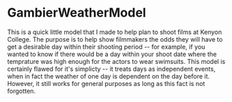 # GambierWeatherModel

This is a quick little model that I made to help plan to shoot films at Kenyon College. The purpose is to help show filmmakers the odds they will have to get a desirable day within their shooting period -- for example, if you wanted to know if there would be a day within your shoot date where the temprature was high enough for the actors to wear swimsuits. This model is certainly flawed for it's simplicty -- it treats days as independent events, when in fact the weather of one day is dependent on the day before it. However, it still works for general purposes as long as this fact is not forgotten.
